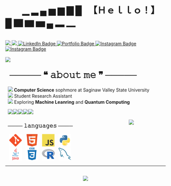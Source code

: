 # &nbsp; &nbsp; &nbsp; &nbsp;  ▁ ▂ ▄ ▅ ▆ ▇ █ 　【﻿Ｈｅｌｌｏ！】　 █ ▇ ▆ ▅ ▄ ▂ ▁ 

<br>

<div id="badges">
  <a href ="https://forthebadge.com">
    <img src="https://forthebadge.com/images/badges/built-with-love.svg" height="30"/>
  <a href="https://forthebadge.com">
    <img src="https://forthebadge.com/images/badges/powered-by-coffee.svg" height="30"/>
  <a href="https://www.linkedin.com/in/siona-beaudoin-1aa087238">
    <img src="https://img.shields.io/badge/LinkedIn-blue?style=for-the-badge&logo=linkedin&logoColor=white" alt="LinkedIn Badge" height="30"/>
  </a>
  <a href="https://sionamb.neocities.org">
    <img src="https://img.shields.io/badge/Portfolio-purple?style=for-the-badge&logo=react&logoColor=white" alt="Portfolio Badge" height="30"/>
  </a>
  <a href="https://www.instagram.com/jambetterthanjelly/">
    <img src="https://img.shields.io/badge/Instagram-gray?style=for-the-badge&logo=instagram&logoColor=rainbow" alt="Instagram Badge" height="30"/>
  </a>
  <a href="./Siona_Beaudoin___Resume-3.pdf" download>
    <img src="https://img.shields.io/badge/Resume-success?style=for-the-badge&logo=Read the Docs&logoColor=white" alt="Instagram Badge" height="30"/>
  </a>
</div> <br> 

<img align="left" src="https://media2.giphy.com/media/3ohjV0PbaTBNw42YO4/giphy.gif?cid=ecf05e47elm06w3jfpojiwya68s0o6xw1gnvxuxohicaotds&rid=giphy.gif&ct=g" width="50%"/>


# &nbsp; ───── ❝ 𝚊𝚋𝚘𝚞𝚝 𝚖𝚎 ❞ ───── <br>
&nbsp; <img src="https://media1.giphy.com/media/2dnGHOAQt1tIziib5X/giphy.gif?cid=ecf05e47yfli071qz72sido2h8m2kftf4xi729pvyeabj5yj&rid=giphy.gif&ct=g" width="15"/><b> Computer Science</b> sophmore at Saginaw Valley State University <br>
&nbsp; <img src="https://media1.giphy.com/media/2dnGHOAQt1tIziib5X/giphy.gif?cid=ecf05e47yfli071qz72sido2h8m2kftf4xi729pvyeabj5yj&rid=giphy.gif&ct=g" width="15"/> Student Research Assistant <br>
&nbsp; <img src="https://media1.giphy.com/media/2dnGHOAQt1tIziib5X/giphy.gif?cid=ecf05e47yfli071qz72sido2h8m2kftf4xi729pvyeabj5yj&rid=giphy.gif&ct=g" width="15"/> Exploring <b>Machine Leanring</b> and <b>Quantum Computing</b> 


&nbsp; <img src="https://media.giphy.com/media/GX9tiXtbdLHoC1FLJm/giphy.gif" height="15"/><img src="https://media.giphy.com/media/GX9tiXtbdLHoC1FLJm/giphy.gif" height="15"/><img src="https://media.giphy.com/media/GX9tiXtbdLHoC1FLJm/giphy.gif" height="15"/><img src="https://media.giphy.com/media/GX9tiXtbdLHoC1FLJm/giphy.gif" height="15"/><img src="https://media.giphy.com/media/GX9tiXtbdLHoC1FLJm/giphy.gif" height="15"/>


<img align="right" src="https://media0.giphy.com/media/bi6RQ5x3tqoSI/giphy.gif?cid=ecf05e47l1l5u4c4k2li2n182dqvjtl159u96pwfolivtqez&rid=giphy.gif&ct=g" width="23%"/>


### &nbsp; ────  𝚕𝚊𝚗𝚐𝚞𝚊𝚐𝚎𝚜  ──── <br>
  &nbsp;&nbsp;&nbsp;<img src="https://github.com/devicons/devicon/blob/master/icons/git/git-original.svg" title="Git" alt="Git" width="40" height="40"/>&nbsp;
  &nbsp;<img src="https://github.com/devicons/devicon/blob/master/icons/html5/html5-original.svg" title="HTML5" alt="HTML" width="40" height="40"/>&nbsp;
  &nbsp;<img src="https://github.com/devicons/devicon/blob/master/icons/javascript/javascript-original.svg" title="JavaScript" alt="JavaScript" width="40" height="40"/>&nbsp;
  &nbsp;<img src="https://github.com/devicons/devicon/blob/master/icons/python/python-original.svg" title="Python" alt="Python" width="40" height="40"/>&nbsp;<br>
  &nbsp;&nbsp;&nbsp;<img src="https://github.com/devicons/devicon/blob/master/icons/java/java-original-wordmark.svg" title="Java" alt="Java" width="40" height="40"/>&nbsp;
  &nbsp;<img src="https://github.com/devicons/devicon/blob/master/icons/css3/css3-plain-wordmark.svg"  title="CSS3" alt="CSS" width="40" height="40"/>&nbsp;
  &nbsp;<img src="https://github.com/devicons/devicon/blob/master/icons/r/r-original.svg" title="R" alt="R" width="40" height="40"/>&nbsp;
  &nbsp;<img src="https://github.com/devicons/devicon/blob/master/icons/mysql/mysql-original.svg" title="MySQL"  alt="MySQL" width="40" height="40"/>&nbsp;


<hr><br>  

<div id="stats" align="center">
  <a href = "https://git.io/streak-stats">
    <img src="http://github-readme-streak-stats.herokuapp.com?user=sionamb&theme=gotham&background=transparent&hide_border=true"/>
</div>


